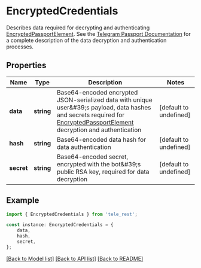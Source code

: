 # EncryptedCredentials

Describes data required for decrypting and authenticating [EncryptedPassportElement](https://core.telegram.org/bots/api/#encryptedpassportelement). See the [Telegram Passport Documentation](https://core.telegram.org/passport#receiving-information) for a complete description of the data decryption and authentication processes.

## Properties

Name | Type | Description | Notes
------------ | ------------- | ------------- | -------------
**data** | **string** | Base64-encoded encrypted JSON-serialized data with unique user\&#39;s payload, data hashes and secrets required for [EncryptedPassportElement](https://core.telegram.org/bots/api/#encryptedpassportelement) decryption and authentication | [default to undefined]
**hash** | **string** | Base64-encoded data hash for data authentication | [default to undefined]
**secret** | **string** | Base64-encoded secret, encrypted with the bot\&#39;s public RSA key, required for data decryption | [default to undefined]

## Example

```typescript
import { EncryptedCredentials } from 'tele_rest';

const instance: EncryptedCredentials = {
    data,
    hash,
    secret,
};
```

[[Back to Model list]](../README.md#documentation-for-models) [[Back to API list]](../README.md#documentation-for-api-endpoints) [[Back to README]](../README.md)
